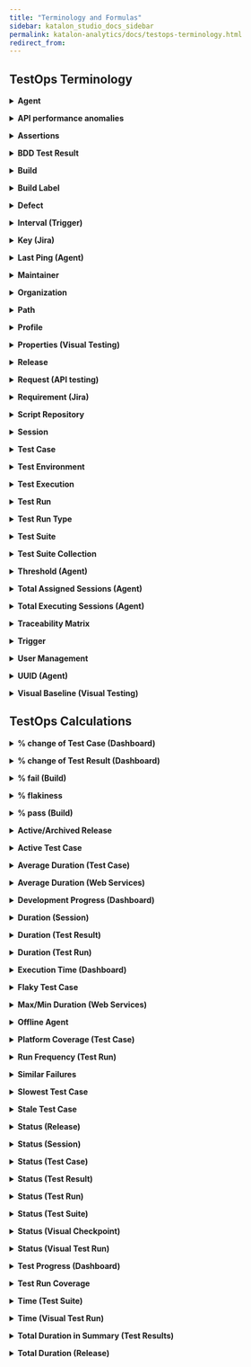 ```yaml
---
title: "Terminology and Formulas"
sidebar: katalon_studio_docs_sidebar
permalink: katalon-analytics/docs/testops-terminology.html
redirect_from:
---
```


## TestOps Terminology

**<details><summary>Agent</summary>**
Connects a local machine to the TestOps servers for test executions.
</details>

**<details><summary>API performance anomalies</summary>**
Identify web services that take more/less time to respond than usual by applying the local outlier factor (LOF) on 30 latest execution requests.
</details>

**<details><summary>Assertions</summary>**
Determine whether the automated test case succeeds or not.

Katalon TestOps provides you with a specific view of assertions in each test case to evaluate the quality of test cases and ensure your tested application/software is working correctly.

Assertions help to check whether a condition is true (e.g., whether labels, data, API responses are rendered correctly).
</details>

**<details><summary>BDD Test Result</summary>**
Represents the result of a test following the Behavior Driven Development (BDD) Framework.

In Katalon TestOps, the Features of BDD tests are displayed as Requirements, while Scenarios are displayed as Test Cases.
</details>

**<details><summary>Build</summary>**
Represents a group of features/tasks in a release, used for management or testing purposes.

In Katalon TestOps, a build can consist of one or more test cases.

When users map a test result to a build, the test result is automatically mapped to the corresponding release. However, if users map a test result to a release, the test result is not mapped to any specific build.
</details>

**<details><summary>Build Label</summary>**
Represents a piece of code committed to the source code
</details>

**<details><summary>Defect</summary>**
Identifies a failed test run to link the test result to a Jira issue (Jira bug).
</details>

**<details><summary>Interval (Trigger)</summary>**
A time period between each scheduled execution.

In Katalon TestOps, the Interval Unit values are Minute, Hour, Day, Week. For example, if you set Interval Unit as Hour, Interval as 5, it means the execution is scheduled for every 5 hours.
</details>

**<details><summary>Key (Jira)</summary>**
Represents the ID of a Jira issue you have linked a test case/test result to.

In Katalon TestOps, you link a test case to Jira Requirements and link a test result (if the test run fails) to a Jira Defect.
</details>

**<details><summary>Last Ping (Agent)</summary>**
The last time an Agent connects to a server to ask for a job to execute.
</details>

**<details><summary>Maintainer</summary>**
A role that is responsible for all test results of a test case.

In Katalon TestOps, within an organization, you can assign a person to maintain a test case and the history of its test results.
</details>

**<details><summary>Organization</summary>**
Created to brings together all users, teams, and projects of a company.

In Katalon TestOps, the organization level is the highest level of management, followed by the team level and the project level.
</details>

**<details><summary>Path</summary>**
The location of a test in Katalon Studio.

In Katalon TestOps, each test case has a path if it is uploaded from Katalon Studio.
</details>

**<details><summary>Profile</summary>**
An execution profile that is created in Katalon Studio (KS). 

In Katalon TestOps, the KS's execution profiles are displayed as Profiles. A test run can have multiple profiles. This helps cover multiple and different environments to execute automated test scripts with ease.
</details>

**<details><summary>Properties (Visual Testing)</summary>**
Represents the ID of a baseline image.
</details>

**<details><summary>Release</summary>**
Represents a version or a milestone of your tested software.

In Katalon TestOps, a release consists of one or more test cases.
</details>

**<details><summary>Request (API testing)</summary>**
Represents the action of calling a server and asking it to perform a task.
</details>

**<details><summary>Requirement (Jira)</summary>**
Represents the Jira issue that is linked to a test case.
</details>

**<details><summary>Script Repository</summary>**
Stores all the test assets for a test automation project (tests, data files, scripts files, macros, etc.)

In Katalon TestOps, you can create a script repository to manage all test scripts and decide which one to be executed along with the given test environment. You can upload files to a script repository from an external source or as a .zip file.
</details>

**<details><summary>Session</summary>**
A session that is created once a test run is executed.

In Katalon TestOps, each test run can be executed as one or many test sessions depending on whether the tests run in parallel or not.

A session can contain:
* one or more test cases
* a test environment
* test scripts (in a script repository) used for the execution of each test case.
</details>

**<details><summary>Test Case</summary>**
Consists of multiple test results once a test is executed.

In Katalon TestOps, you can see detailed information of test cases to see if your software is free of bugs and whether it is working as expected. You can link test cases to Jira Requirements to ensure good test coverage. A test case can be linked to one or more Requirements.
</details>

**<details><summary>Test Environment</summary>**
A place where a test run could be executed with the command-line interface.

In Katalon TestOps, you can use your local machine as a test environment. This test environment must be controlled by an agent.
</details>

**<details><summary>Test Execution</summary>**
The results of test cases executed by TestOps scheduler.

> Notes:
>
> Not including reports uploaded from Katalon Studio or other tools.
</details>

**<details><summary>Test Run</summary>**
Consists of one or more test cases to be executed (execution of more test cases depends on whether a test run is conducted in parallel).

In Katalon TestOps, a test run keeps track of all test results, status, duration, assignee, etc.
</details>

**<details><summary>Test Run Type</summary>**
A collection of all test runs that have the same configurations.
</details>

**<details><summary>Test Suite</summary>**
A collection of test cases.
</details>

**<details><summary>Test Suite Collection</summary>**
A list of test suites that allows users to manage and plan test executions better.
</details>

**<details><summary>Threshold (Agent)</summary>**
The maximum number of sessions that an agent can execute at the same time.
</details>

**<details><summary>Total Assigned Sessions (Agent)</summary>**
The total number of sessions assigned to an agent to execute tests.

In Katalon TestOps, the maximum number of assigned sessions is also called Threshold.
</details>

**<details><summary>Total Executing Sessions (Agent)</summary>**
The number of sessions an agent executes in real time.
</details>

**<details><summary>Traceability Matrix</summary>**
Manages the relationships across requirements, test cases and defects.
</details>

**<details><summary>Trigger</summary>**
Determines when a test run is executed.

In Katalon TestOps, this function helps leverage remote execution for complete control of the testing plan.
</details>

**<details><summary>User Management</summary>**
An administration tool to manage users.

In Katalon TestOps, this feature allows you to:
* invite users to your organization (you can also set up permission access for other Katalon products).
* delete pending invitations.
* set and edit a user's role.
* remove users from your organization.
</details>

**<details><summary>UUID (Agent)</summary>**
An identifier that is generated when an agent is set up successfully.
</details>

**<details><summary>Visual Baseline (Visual Testing)</summary>**
A standard reference image used to compare with the Checkpoint screenshot(s) during a test execution.
</details>

## TestOps Calculations

**<details><summary>% change of Test Case (Dashboard)</summary>**
= (Total test cases this week/Total test cases last week)*100
</details>

**<details><summary>% change of Test Result (Dashboard)</summary>**
= (Total test results this week/Total test results last week)*100
</details>

**<details><summary>% fail (Build)</summary>**
= (Total failed test cases/Total test cases)*100
</details>

**<details><summary>% flakiness</summary>**
= (Number of times the status of test results changes/Total number of test results)*100

> Notes:
>
> Total number of test results =  30 latest test results (ordered by the start time of execution).
</details>

**<details><summary>% pass (Build)</summary>**
= (Total passed test cases/Total test cases)*100
</details>

**<details><summary>Active/Archived Release</summary>**
A new release is active by default. You can track it when it's active.

In Katalon TestOps, you can also archive a release to stop tracking it.
</details>

**<details><summary>Active Test Case</summary>**
A test case that has been run last 2 months (based on the start time of execution).
</details>

**<details><summary>Average Duration (Test Case)</summary>**
= (Total duration of all test results/Total number of test results)*100

> Notes:
>
> The calculation is based on the last 100 test results.
</details>

**<details><summary>Average Duration (Web Services)</summary>**
The average amount based on the last 30 execution requests (ordered by the start time of execution).
</details>

**<details><summary>Development Progress (Dashboard)</summary>**
= (Resolved Jira issues/Total Jira issues)*100
</details>

**<details><summary>Duration (Session)</summary>**
= (End time - Start time)

> Notes:
>
> Start time is when an agent starts receiving a job.
>
> End time is when uploading reports to TestOps is done.
</details>

**<details><summary>Duration (Test Result)</summary>**
= (End time - Start time)
</details>

**<details><summary>Duration (Test Run)</summary>**
= (End time - Start time)

> Notes:
>
> This shows the actual time of running tests, including test runs via Scheduler and Upload Reports.
</details>

**<details><summary>Execution Time (Dashboard)</summary>**
The total duration of test results.
</details>

**<details><summary>Flaky Test Case</summary>**
Represents test cases that fail to produce the same results each time the same analytics is run.
</details>

**<details><summary>Max/Min Duration (Web Services)</summary>**
The max/min duration that is based on the last 30 execution requests.
</details>

**<details><summary>Offline Agent</summary>**
An agent is offline when the time of the last Ping is longer than the active time

> Notes:
>
> By default, the active time is 5 minutes.
</details>

**<details><summary>Platform Coverage (Test Case)</summary>**
Shows the quality of test cases by operating system (OS) and browser-basis.

The color of the dot indicates that the test has passed or failed.
* Red dot = failed test
* Green dot = passed test

The size of the dot represents the number of tests (e.g., the bigger the dot is, the more tests are).
</details>

**<details><summary>Run Frequency (Test Run)</summary>**
A statistic of the scheduled test runs in a day.

The color of the dot indicates that the test has passed or failed.

The size of the dot represents the number of test results.
</details>

**<details><summary>Similar Failures</summary>**
The test runs that have at least 70% of error similarities.
</details>

**<details><summary>Slowest Test Case</summary>**
A test case that has the longest average duration.

Katalon TestOps ranks active test cases by their average duration. The shorter an average duration is, the more active/faster a test execution is.
</details>

**<details><summary>Stale Test Case</summary>**
A test case whose last test run is already 2 months ago.

Katalon TestOps calculates the 2 months based on the time you first click to view a test report in real-time.
</details>

**<details><summary>Status (Release)</summary>**
The status of a release, including:
* *Ready*: all test cases have passed.
* *Not Ready*: at least one test case has failed.
* *Empty*: there's no test case linked to the release.
</details>

**<details><summary>Status (Session)</summary>**
The status of a session, including:
* *Queued*: session has been created, waiting to be executed. 
* *Running*: session is in progress.
* *Failed*: session has failed.
* *Success*: session has succeeded.
* *Canceled*: session is canceled manually or session timeout.
</details>

**<details><summary>Status (Test Case)</summary>**
The status of a test case, including:
* *Passed*: all test results have passed.
* *Failed*: one of the test results has not passed.

> Notes:
>
> The status of a test case is defined by its latest execution.
</details>

**<details><summary>Status (Test Result)</summary>**
The status of a test result, including:
* *Passed*: test case runs successfully.
* *Failed*: test case runs unsuccessfully.
* *Error*: an error occurs during the execution.
* *Incomplete*: predefined in Katalon Studio.
</details>

**<details><summary>Status (Test Run)</summary>**
The status of a test run, including:
* *Passed*: all test results have passed.
* *Failed*: one of the test results has failed.
</details>

**<details><summary>Status (Test Suite)</summary>**
The status of a test suite, including:
* *Passed*: all test cases have passed.
* *Failed*: one of the test cases has failed.
</details>

**<details><summary>Status (Visual Checkpoint)</summary>**
The status of a visual checkpoint, including:
* *Pass*: checkpoint image has matched the baseline, or it's manually marked as *Pass*.
* *Fail*: checkpoint image is marked manually as *Fail*.
* *Unresolved*: checkpoint image has mismatched the baseline. You can compare with the baseline image, then mark it as *Pass* or *Fail*.
</details>

**<details><summary>Status (Visual Test Run)</summary>**
The status of a visual test run, including:
* *Pass*: all new checkpoint images match the baseline image.
* *Fail*: one or more checkpoints have failed but no unresolved checkpoints.
* *Unresolved*: one or more checkpoints are unresolved.
</details>

**<details><summary>Test Progress (Dashboard)</summary>**
= (Total passed test results in release/Total test results in release)*100
</details>

**<details><summary>Test Run Coverage</summary>**
The quality of each requirement based on the status of the corresponding test result.
</details>

**<details><summary>Time (Test Suite)</summary>**
The duration of the last run of a test suite. Also, the start time of the last run of a test suite.
</details>

**<details><summary>Time (Visual Test Run)</summary>**
= (End time - Start time of a visual test run)
</details>

**<details><summary>Total Duration in Summary (Test Results)</summary>**
A sum of all test result durations in a day.
</details>

**<details><summary>Total Duration (Release)</summary>**
The total duration of all test runs in a release.
</details>
